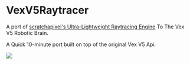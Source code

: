 # VexV5Raytracer

A port of [scratchapixel's Ultra-Lightweight Raytracing Engine](https://www.scratchapixel.com/code/upload/introduction-rendering/raytracer.cpp) To The Vex V5 Robotic Brain.

A Quick 10-minute port built on top of the original Vex V5 Api.

![](https://raw.githubusercontent.com/RadioactiveHydra/VexV5Raytracer/master/demo.jpg)
